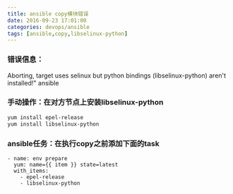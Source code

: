 ```yaml
---
title: ansible copy模块错误
date: 2016-09-23 17:01:00
categories: devops/ansible
tags: [ansible,copy,libselinux-python]
---
```

### 错误信息：
Aborting, target uses selinux but python bindings (libselinux-python) aren't installed!" ansible

### 手动操作：在对方节点上安装libselinux-python
``` bash
yum install epel-release
yum install libselinux-python
```

### ansible任务：在执行copy之前添加下面的task
```
- name: env prepare
  yum: name={{ item }} state=latest
  with_items:
    - epel-release
    - libselinux-python
```
